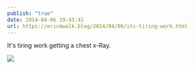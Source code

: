 ```yaml
---
publish: "true"
date: 2014-04-06 19:43:41
url: https://ericmwalk.blog/2014/04/06/its-tiring-work.html
---
```


It's tiring work getting a chest x-Ray.

![](https://ericmwalk.blog/uploads/2022/5200b0970f.jpg)